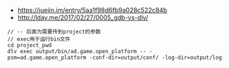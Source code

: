 - https://juejin.im/entry/5aa1f98d6fb9a028c522c84b
- http://lday.me/2017/02/27/0005_gdb-vs-dlv/

```
// -- 后面为需要传到project的参数
// exec用于运行bin文件
cd project_pwd
dlv exec output/bin/ad.game.open_platform -- -psm=ad.game.open_platform -conf-dir=output/conf/ -log-dir=output/log
```
